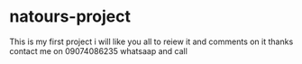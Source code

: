 # natours-project

This is my first project i will like you all to reiew it and comments on it thanks
contact me on 09074086235 whatsaap and call
